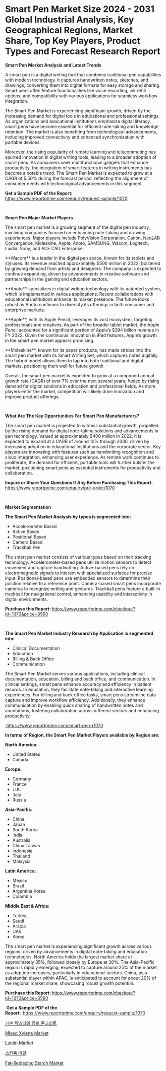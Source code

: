 <p><h1>Smart Pen Market Size 2024 - 2031 Global Industrial Analysis, Key Geographical Regions, Market Share, Top Key Players, Product Types and Forecast Research Report</h1></p><p><strong>Smart Pen Market Analysis and Latest Trends</strong></p>
<p><p>A smart pen is a digital writing tool that combines traditional pen capabilities with modern technology. It captures handwritten notes, sketches, and drawings, converting them into digital formats for easy storage and sharing. Smart pens often feature functionalities like voice recording, ink refill options, and compatibility with various applications for seamless workflow integration.</p><p>The Smart Pen Market is experiencing significant growth, driven by the increasing demand for digital tools in educational and professional settings. As organizations and educational institutions emphasize digital literacy, smart pens have become essential for efficient note-taking and knowledge retention. The market is also benefiting from technological advancements, including improved connectivity and enhanced synchronization with portable devices.</p><p>Moreover, the rising popularity of remote learning and telecommuting has spurred innovation in digital writing tools, leading to a broader adoption of smart pens. As consumers seek multifunctional gadgets that enhance productivity, the integration of smart features in writing instruments has become a notable trend. The Smart Pen Market is expected to grow at a CAGR of 5.50% during the forecast period, reflecting the alignment of consumer needs with technological advancements in this segment.</p></p>
<p><strong>Get a Sample PDF of the Report:&nbsp;</strong> <a href="https://www.reportprime.com/enquiry/request-sample/1070">https://www.reportprime.com/enquiry/request-sample/1070</a></p>
<p>&nbsp;</p>
<p><strong>Smart Pen Major Market Players</strong></p>
<p><p>The smart pen market is a growing segment of the digital pen industry, involving companies focused on enhancing note-taking and drawing experiences. Major players include PolyVision Corporation, Canon, NeoLAB Convergence, Moleskine, Apple, Anoto, SAMSUNG, Wacom, Logitech, Luidia, Sony, and ACE CAD Enterprise.</p><p>**Wacom** is a leader in the digital pen space, known for its tablets and styluses. Its revenue reached approximately $500 million in 2022, bolstered by growing demand from artists and designers. The company is expected to continue expanding, driven by advancements in creative software and partnerships in the gaming and education sectors.</p><p>**Anoto** specializes in digital writing technology with its patented system, which is implemented in various applications. Recent collaborations with educational institutions enhance its market presence. The future looks robust as Anoto continues to diversify its offerings in both consumer and enterprise markets.</p><p>**Apple**, with its Apple Pencil, leverages its vast ecosystem, targeting professionals and creatives. As part of the broader tablet market, the Apple Pencil accounted for a significant portion of Apple’s $394 billion revenue in FY 2022. Given the continuous innovation in iPad features, Apple’s growth in the smart pen market appears promising.</p><p>**Moleskine**, known for its paper products, has made strides into the smart pen market with its Smart Writing Set, which captures notes digitally. The hybrid model allows them to tap into both traditional and digital markets, positioning them well for future growth.</p><p>Overall, the smart pen market is expected to grow at a compound annual growth rate (CAGR) of over 7% over the next several years, fueled by rising demand for digital solutions in education and professional fields. As more players enter the market, competition will likely drive innovation and improve product offerings.</p></p>
<p>&nbsp;</p>
<p><strong>What Are The Key Opportunities For Smart Pen Manufacturers?</strong></p>
<p><p>The smart pen market is projected to witness substantial growth, propelled by the rising demand for digital note-taking solutions and advancements in pen technology. Valued at approximately $400 million in 2022, it is expected to expand at a CAGR of around 12% through 2030, driven by increasing adoption in educational institutions and the corporate sector. Key players are innovating with features such as handwriting recognition and cloud integration, enhancing user experience. As remote work continues to proliferate, the demand for efficient, portable tools will further bolster the market, positioning smart pens as essential instruments for productivity and collaboration.</p></p>
<p><strong>Inquire or Share Your Questions If Any Before Purchasing This Report:</strong> <a href="https://www.reportprime.com/enquiry/pre-order/1070">https://www.reportprime.com/enquiry/pre-order/1070</a></p>
<p>&nbsp;</p>
<p><strong>Market Segmentation</strong></p>
<p><strong>The Smart Pen Market Analysis by types is segmented into:</strong></p>
<p><ul><li>Accelerometer Based</li><li>Active Based</li><li>Positional Based</li><li>Camera Based</li><li>Trackball Pen</li></ul></p>
<p><p>The smart pen market consists of various types based on their tracking technology. Accelerometer-based pens utilize motion sensors to detect movement and capture handwriting. Active-based pens rely on electromagnetic signals to interact with specialized surfaces for precise input. Positional-based pens use embedded sensors to determine their position relative to a reference point. Camera-based smart pens incorporate cameras to recognize writing and gestures. Trackball pens feature a built-in trackball for navigational control, enhancing usability and interactivity in digital environments.</p></p>
<p><strong>Purchase this Report:&nbsp;</strong><a href="https://www.reportprime.com/checkout?id=1070&price=3590">https://www.reportprime.com/checkout?id=1070&price=3590</a></p>
<p>&nbsp;</p>
<p><strong>The Smart Pen Market Industry Research by Application is segmented into:</strong></p>
<p><ul><li>Clinical Documentation</li><li>Education</li><li>Billing & Back Office</li><li>Communication</li></ul></p>
<p><p>The Smart Pen Market serves various applications, including clinical documentation, education, billing and back office, and communication. In clinical settings, smart pens enhance accuracy and efficiency in patient records. In education, they facilitate note-taking and interactive learning experiences. For billing and back office tasks, smart pens streamline data capture and improve workflow efficiency. Additionally, they enhance communication by enabling quick sharing of handwritten notes and annotations, fostering collaboration across different sectors and enhancing productivity.</p></p>
<p><a href="https://www.reportprime.com/smart-pen-r1070">&nbsp;https://www.reportprime.com/smart-pen-r1070</a></p>
<p><strong>In terms of Region, the Smart Pen Market Players available by Region are:</strong></p>
<p>
    <p> <strong> North America: </strong>
        <ul>
            <li>United States</li>
            <li>Canada</li>
        </ul>
        </p> 
    <p> <strong> Europe: </strong>
        <ul>
            <li>Germany</li>
            <li>France</li>
            <li>U.K.</li>
            <li>Italy</li>
            <li>Russia</li>
        </ul>
        </p> 
    <p> <strong> Asia-Pacific: </strong>
        <ul>
            <li>China</li>
            <li>Japan</li>
            <li>South Korea</li>
            <li>India</li>
            <li>Australia</li>
            <li>China Taiwan</li>
            <li>Indonesia</li>
            <li>Thailand</li>
            <li>Malaysia</li>
        </ul>
        </p> 
    <p> <strong> Latin America: </strong>
        <ul>
            <li>Mexico</li>
            <li>Brazil</li>
            <li>Argentina Korea</li>
            <li>Colombia</li>
        </ul>
        </p> 
    <p> <strong> Middle East & Africa: </strong>
        <ul>
            <li>Turkey</li>
            <li>Saudi</li>
            <li>Arabia</li>
            <li>UAE</li>
            <li>Korea</li>
        </ul>
    </p>
    </p>
<p><p>The smart pen market is experiencing significant growth across various regions, driven by advancements in digital note-taking and education technologies. North America holds the largest market share at approximately 35%, followed closely by Europe at 30%. The Asia-Pacific region is rapidly emerging, expected to capture around 25% of the market as adoption increases, particularly in educational sectors. China, as a substantial player within APAC, is anticipated to account for about 20% of the regional market share, showcasing robust growth potential.</p></p>
<p><strong>Purchase this Report: </strong><a href="https://www.reportprime.com/checkout?id=1070&price=3590">https://www.reportprime.com/checkout?id=1070&price=3590</a></p>
<p>&nbsp;<strong>Get a Sample PDF of the Report:&nbsp;&nbsp;</strong><a href="https://www.reportprime.com/enquiry/request-sample/1070">https://www.reportprime.com/enquiry/request-sample/1070</a></p>
<p><strong></strong></p>
<p><p><a href="https://medium.com/@artyompoq5m4/%ED%83%84%EC%86%8C-%EC%84%AC%EC%9C%A0-%EB%B3%B4%EA%B0%95-%EC%BD%98%ED%81%AC%EB%A6%AC%ED%8A%B8-%EC%8B%9C%EC%9E%A5-%EC%A0%84%EB%A7%9D-%EB%B0%8F-%EC%8B%9C%EC%9E%A5-%EC%A0%90%EC%9C%A0%EC%9C%A8-%EB%B6%84%EC%84%9D-%EC%84%B1%EC%9E%A5-%EC%B6%94%EC%84%B8-%EB%B0%8F-%EC%8B%9C%EC%9E%A5-%EC%98%88%EC%B8%A1-2024-2031-94e4a26317ac">카본 텍스타일 강화 콘크리트</a></p><p><a href="https://www.linkedin.com/pulse/mixed-xylene-market-growth-outlook-from-2024-2031-projecting-jrymc?trackingId=LCOGWjVeRHywV8jzaMzDNA%3D%3D">Mixed Xylene Market</a></p><p><a href="https://www.linkedin.com/pulse/insights-lutein-market-players-size-geographical-regions-forecast-oshzc?trackingId=2sWqv1Y4RISNyqIjHHj%2B%2Fw%3D%3D">Lutein Market</a></p><p><a href="https://medium.com/@artyompoq5m4/%EC%8A%A4%EC%B9%B8%EB%93%90-%EA%B8%88%EC%86%8D-%EC%8B%9C%EC%9E%A5%EC%9D%98-%EB%AF%B8%EB%9E%98-%EC%A0%84%EB%A7%9D-2031%EB%85%84%EA%B9%8C%EC%A7%80%EC%9D%98-%EC%8B%A0%ED%9D%A5-%EC%8B%9C%EC%9E%A5-%EB%8F%99%ED%96%A5-%EB%B0%8F-%EC%98%88%EC%B8%A1-18593b5758da">스칸듐 메탈</a></p><p><a href="https://issuu.com/reportprime-2/docs/fat-replacing-starch-market-size-20_e001fc4dcaabe0">Fat-Replacing Starch Market</a></p></p>